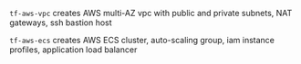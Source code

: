 `tf-aws-vpc` creates AWS multi-AZ vpc with public and private subnets, NAT gateways, ssh bastion host

`tf-aws-ecs` creates AWS ECS cluster, auto-scaling group, iam instance profiles, application load balancer 
